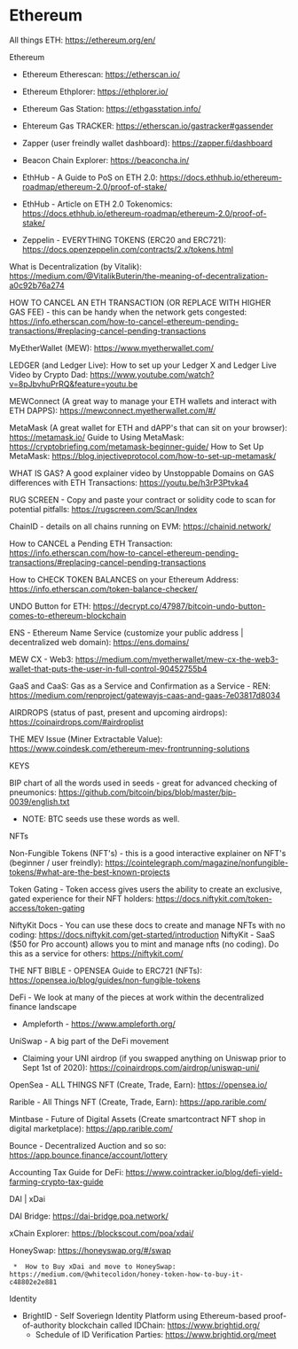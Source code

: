 # Ethereum
All things ETH:  https://ethereum.org/en/

  Ethereum
  *  Ethereum Etherescan: https://etherscan.io/
  *  Ethereum Ethplorer:  https://ethplorer.io/
  *  Ethereum Gas Station:  https://ethgasstation.info/
  *  Ehtereum Gas TRACKER:  https://etherscan.io/gastracker#gassender
  *  Zapper (user freindly wallet dashboard):  https://zapper.fi/dashboard
  
  *  Beacon Chain Explorer:  https://beaconcha.in/
  
  *  EthHub - A Guide to PoS on ETH 2.0:  https://docs.ethhub.io/ethereum-roadmap/ethereum-2.0/proof-of-stake/
  *  EthHub - Article on ETH 2.0 Tokenomics:  https://docs.ethhub.io/ethereum-roadmap/ethereum-2.0/proof-of-stake/
  *  Zeppelin - EVERYTHING TOKENS (ERC20 and ERC721):  https://docs.openzeppelin.com/contracts/2.x/tokens.html

What is Decentralization (by Vitalik):  https://medium.com/@VitalikButerin/the-meaning-of-decentralization-a0c92b76a274

HOW TO CANCEL AN ETH TRANSACTION (OR REPLACE WITH HIGHER GAS FEE) - this can be handy when the network gets congested:  https://info.etherscan.com/how-to-cancel-ethereum-pending-transactions/#replacing-cancel-pending-transactions

MyEtherWallet (MEW):  https://www.myetherwallet.com/

LEDGER (and Ledger Live):  How to set up your Ledger X and Ledger Live Video by Crypto Dad:  https://www.youtube.com/watch?v=8pJbvhuPrRQ&feature=youtu.be

MEWConnect (A great way to manage your ETH wallets and interact with ETH DAPPS):  https://mewconnect.myetherwallet.com/#/

MetaMask (A great wallet for ETH and dAPP's that can sit on your browser):  https://metamask.io/
Guide to Using MetaMask:  https://cryptobriefing.com/metamask-beginner-guide/
How to Set Up MetaMask:  https://blog.injectiveprotocol.com/how-to-set-up-metamask/

WHAT IS GAS?  A good explainer video by Unstoppable Domains on GAS differences with ETH Transactions:  https://youtu.be/h3rP3Ptvka4

RUG SCREEN - Copy and paste your contract or solidity code to scan for potential pitfalls:   https://rugscreen.com/Scan/Index

ChainID - details on all chains running on EVM:  https://chainid.network/

How to CANCEL a Pending ETH Transaction:  https://info.etherscan.com/how-to-cancel-ethereum-pending-transactions/#replacing-cancel-pending-transactions

How to CHECK TOKEN BALANCES on your Ethereum Address:  https://info.etherscan.com/token-balance-checker/

UNDO Button for ETH:  https://decrypt.co/47987/bitcoin-undo-button-comes-to-ethereum-blockchain

ENS - Ethereum Name Service (customize your public address | decentralized web domain):   https://ens.domains/

MEW CX - Web3:  https://medium.com/myetherwallet/mew-cx-the-web3-wallet-that-puts-the-user-in-full-control-90452755b4

GaaS and CaaS:  Gas as a Service and Confirmation as a Service - REN:  https://medium.com/renproject/gatewayjs-caas-and-gaas-7e03817d8034

AIRDROPS (status of past, present and upcoming airdrops):  https://coinairdrops.com/#airdroplist

THE MEV Issue (Miner Extractable Value):  https://www.coindesk.com/ethereum-mev-frontrunning-solutions

KEYS

BIP chart of all the words used in seeds - great for advanced checking of pneumonics: https://github.com/bitcoin/bips/blob/master/bip-0039/english.txt

   *  NOTE: BTC seeds use these words as well.

NFTs

Non-Fungible Tokens (NFT's) - this is a good interactive explainer on NFT's (beginner / user freindly):  https://cointelegraph.com/magazine/nonfungible-tokens/#what-are-the-best-known-projects

Token Gating - Token access gives users the ability to create an exclusive, gated experience for their NFT holders:  https://docs.niftykit.com/token-access/token-gating

NiftyKit Docs - You can use these docs to create and manage NFTs with no coding:  https://docs.niftykit.com/get-started/introduction
NiftyKit - SaaS ($50 for Pro account) allows you to mint and manage nfts (no coding).  Do this as a service for others:  https://niftykit.com/

THE NFT BIBLE - OPENSEA Guide to ERC721 (NFTs):  https://opensea.io/blog/guides/non-fungible-tokens

DeFi - We look at many of the pieces at work within the decentralized finance landscape

*  Ampleforth - https://www.ampleforth.org/

UniSwap - A big part of the DeFi movement

*  Claiming your UNI airdrop (if you swapped anything on Uniswap prior to Sept 1st of 2020):  https://coinairdrops.com/airdrop/uniswap-uni/

OpenSea - ALL THINGS NFT (Create, Trade, Earn):  https://opensea.io/

Rarible - All Things NFT (Create, Trade, Earn):  https://app.rarible.com/

Mintbase - Future of Digital Assets (Create smartcontract NFT shop in digital marketplace):  https://app.rarible.com/

Bounce - Decentralized Auction and so so:  https://app.bounce.finance/account/lottery

Accounting Tax Guide for DeFi:  https://www.cointracker.io/blog/defi-yield-farming-crypto-tax-guide


DAI | xDai

DAI Bridge:  https://dai-bridge.poa.network/

xChain Explorer:  https://blockscout.com/poa/xdai/

HoneySwap:  https://honeyswap.org/#/swap
     
     *  How to Buy xDai and move to HoneySwap:  https://medium.com/@whitecolidon/honey-token-how-to-buy-it-c48802e2e881
     
Identity

  * BrightID - Self Soveriegn Identity Platform using Ethereum-based proof-of-authority blockchain called IDChain:  https://www.brightid.org/
     *  Schedule of ID Verification Parties:  https://www.brightid.org/meet
      
  
